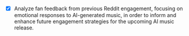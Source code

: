 - [x] Analyze fan feedback from previous Reddit engagement, focusing on emotional responses to AI-generated music, in order to inform and enhance future engagement strategies for the upcoming AI music release.